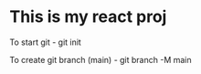# This is my react proj

To start git  - git init

To create git branch (main) -  git branch -M main